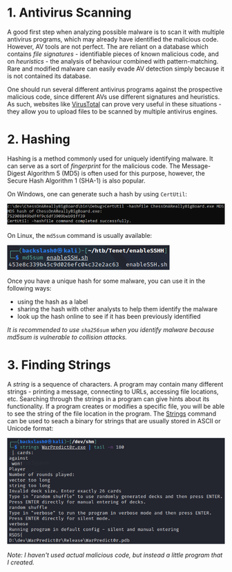 # 1. Antivirus Scanning
A good first step when analyzing possible malware is to scan it with multiple antivirus programs, which may already have identified the malicious code. However, AV tools are not perfect. The are reliant on a database which contains *file signatures* - identifiable pieces of known malicious code, and on *heuristics* - the analysis of behaviour combined with pattern-matching. Rare and modified malware can easily evade AV detection simply because it is not contained its database.

One should run several different antivirus programs against the prospective malicious code, since different AVs use different signatures and heuristics. As such, websites like [VirusTotal](https://www.virustotal.com/) can prove very useful in these situations - they allow you to upload files to be scanned by multiple antivirus engines.

# 2. Hashing
Hashing is a method commonly used for uniquely identifying malware. It can serve as a sort of *fingerprint* for the malicious code. The Message-Digest Algorithm 5 (MD5) is often used for this purpose, however, the Secure Hash Algorithm 1 (SHA-1) is also popular.

On Windows, one can generate such a hash by using `CertUtil`:

![](Resources/Images/CertUtil-md5sum.png)

On Linux, the `md5sum` command is usually available:

![](Resources/Images/Linux-md5sum.png)

Once you have a unique hash for some malware, you can use it in the following ways:
- using the hash as a label
- sharing the hash with other analysts to help them identify the malware
- look up the hash online to see if it has been previously identified

*It is recommended to use `sha256sum` when you identify malware because md5sum is vulnerable to collision attacks.*

# 3. Finding Strings
A *string* is a sequence of characters. A program may contain many different strings - printing a message, connecting to URLs, accessing file locations, etc. Searching through the strings in a program can give hints about its functionality.  If a program creates or modifies a specific file, you will be able to see the string of the file location in the program. The [Strings](https://docs.microsoft.com/en-us/sysinternals/downloads/strings) command can be used to seach a binary for strings that are usually stored in ASCII or Unicode format:

![](Resources/Images/Strings.png)

*Note: I haven't used actual malicious code, but instead a little program that I created.* 